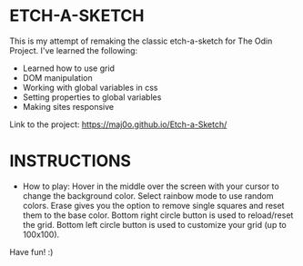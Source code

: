 # ETCH-A-SKETCH

This is my attempt of remaking the classic etch-a-sketch for The Odin Project. I've learned the following:

- Learned how to use grid
- DOM manipulation
- Working with global variables in css
- Setting properties to global variables
- Making sites responsive

Link to the project: https://maj0o.github.io/Etch-a-Sketch/

# INSTRUCTIONS

- How to play:
Hover in the middle over the screen with your cursor to change the background color.
Select rainbow mode to use random colors.
Erase gives you the option to remove single squares and reset them to the base color.
Bottom right circle button is used to reload/reset the grid.
Bottom left circle button is used to customize your grid (up to 100x100).

Have fun! :)
